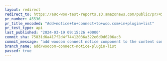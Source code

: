 ```yaml
---
layout: redirect
redirect_to: https://a8c-woo-test-reports.s3.amazonaws.com/public/pr/45536/api/index.html
pr_number: 45536
pr_title_encoded: "Add+notice+to+connect+to+woo.com+in+plugin+list"
pr_test_type: api
last_published: "2024-03-19 09:15:26 +0000"
commit_sha: 75831d6a417f2d4f74412036a322e6d9d6206ac3
commit_message: "add woocom connect notice component to the content component"
branch_name: add/woocom-connect-notice-plugin-list
passed: true
---
```

